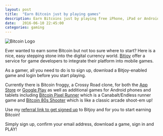 ```yaml
---
layout: post
title:  "Earn Bitcoin just by playing games"
description: Earn Bitcoins just by playing free iPhone, iPad or Android mobile games.
date:   2016-06-10 22:45:00
categories: gaming
---
```


<div class="image-center">
  <img src="https://i.imgur.com/hgpWhoH.png" class="img-responsive text-center" alt="Bitcoin Logo" title="Bitcoin Logo"/>
</div>

Ever wanted to earn some Bitcoin but not too sure where to start? Here is a nice, easy stepping stone into the digital currency world. [Bitjoy](https://www.bitjoy.io) offer a service for game developers to integrate their platform into mobile games.

As a gamer, all you need to do is to sign up, download a Bitjoy-enabled game and login before you start playing. 

Currently there is Bitcoin froggy, a Crossy Road clone, for both the [App Store](https://itunes.apple.com/gb/app/bitcoin-froggy/id1078505927?mt=8) or [Google Play](https://play.google.com/store/apps/details?id=com.seventhnight.froggy&hl=en_GB) as well as additional games for Android phones and tablets including [Bitcoin Pixel Runner](https://play.google.com/store/apps/details?id=com.seventhnight.pixelrunner) which is a Canabalt/Endless runner game and [Bitcoin 80s Shooter](https://play.google.com/store/apps/details?id=com.seventhnight.shooter) which is like a classic arcade shoot-em up! 

Use my [referral link to get signed up](https://www.bitjoy.io/player/signup?invite=mMWE) to Bitjoy and for you to start earning Bitcoin!

Simply sign up, confirm your email address, download a game, sign in and PLAY!  
